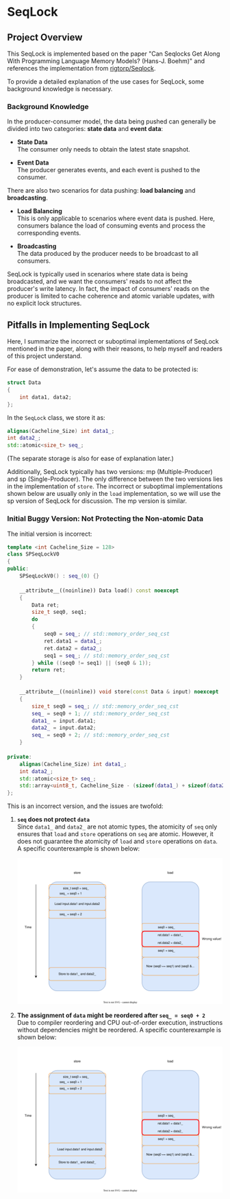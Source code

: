 # SeqLock

## Project Overview

This SeqLock is implemented based on the paper "Can Seqlocks Get Along With Programming Language Memory Models? (Hans-J. Boehm)" and references the implementation from [rigtorp/Seqlock](https://github.com/rigtorp/Seqlock?tab=readme-ov-file).

To provide a detailed explanation of the use cases for SeqLock, some background knowledge is necessary.

### Background Knowledge

In the producer-consumer model, the data being pushed can generally be divided into two categories: **state data** and **event data**:

+ **State Data**  
  The consumer only needs to obtain the latest state snapshot.

+ **Event Data**  
  The producer generates events, and each event is pushed to the consumer.

There are also two scenarios for data pushing: **load balancing** and **broadcasting**.

+ **Load Balancing**  
  This is only applicable to scenarios where event data is pushed. Here, consumers balance the load of consuming events and process the corresponding events.

+ **Broadcasting**  
  The data produced by the producer needs to be broadcast to all consumers.

SeqLock is typically used in scenarios where state data is being broadcasted, and we want the consumers' reads to not affect the producer's write latency. In fact, the impact of consumers' reads on the producer is limited to cache coherence and atomic variable updates, with no explicit lock structures.

## Pitfalls in Implementing SeqLock

Here, I summarize the incorrect or suboptimal implementations of SeqLock mentioned in the paper, along with their reasons, to help myself and readers of this project understand.

For ease of demonstration, let's assume the data to be protected is:

```cpp
struct Data
{
    int data1, data2;
};
```

In the `SeqLock` class, we store it as:

```cpp
alignas(Cacheline_Size) int data1_;
int data2_;
std::atomic<size_t> seq_;
```

(The separate storage is also for ease of explanation later.)

Additionally, SeqLock typically has two versions: mp (Multiple-Producer) and sp (Single-Producer). The only difference between the two versions lies in the implementation of `store`. The incorrect or suboptimal implementations shown below are usually only in the `load` implementation, so we will use the sp version of SeqLock for discussion. The mp version is similar.

### Initial Buggy Version: Not Protecting the Non-atomic Data

The initial version is incorrect:

```cpp
template <int Cacheline_Size = 128> 
class SPSeqLockV0
{
public:
    SPSeqLockV0() : seq_(0) {}

    __attribute__((noinline)) Data load() const noexcept
    {
        Data ret;
        size_t seq0, seq1;
        do
        {
            seq0 = seq_; // std::memory_order_seq_cst
            ret.data1 = data1_;
            ret.data2 = data2_;
            seq1 = seq_; // std::memory_order_seq_cst
        } while ((seq0 != seq1) || (seq0 & 1));
        return ret;
    }

    __attribute__((noinline)) void store(const Data & input) noexcept
    {
        size_t seq0 = seq_; // std::memory_order_seq_cst
        seq_ = seq0 + 1; // std::memory_order_seq_cst
        data1_ = input.data1;
        data2_ = input.data2;
        seq_ = seq0 + 2; // std::memory_order_seq_cst
    }

private:
    alignas(Cacheline_Size) int data1_;
    int data2_;
    std::atomic<size_t> seq_;
    std::array<uint8_t, Cacheline_Size - (sizeof(data1_) + sizeof(data2_) + sizeof(seq_)) % Cacheline_Size> padding_;
};
```

This is an incorrect version, and the issues are twofold:

1. **`seq` does not protect `data`**  
   Since `data1_` and `data2_` are not atomic types, the atomicity of `seq` only ensures that `load` and `store` operations on `seq` are atomic. However, it does not guarantee the atomicity of `load` and `store` operations on `data`. A specific counterexample is shown below:

   <img src="./images/v0.svg" alt="v0" width="600">

2. **The assignment of `data` might be reordered after `seq_ = seq0 + 2`**  
   Due to compiler reordering and CPU out-of-order execution, instructions without dependencies might be reordered. A specific counterexample is shown below:

   <img src="./images/v0_problem2.svg" alt="v0_problem2" width="600">
